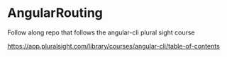 # AngularRouting

Follow along repo that follows the angular-cli plural sight course 

https://app.pluralsight.com/library/courses/angular-cli/table-of-contents
